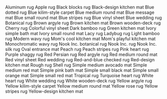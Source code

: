 Aluminum rug
Apple rug
Black blocks rug
Black-design kitchen mat
Blue dotted rug
Blue kilim-style carpet
Blue medium round mat
Blue message mat
Blue small round mat
Blue stripes rug
Blue vinyl sheet
Blue wedding rug
Botanical rug
Brown argyle rug
Brown kitchen mat
Brown wooden-deck rug
Cherry rug
Colorful vinyl sheet
Dark bamboo rug
Green kitchen mat
Ivory simple bath mat
Ivory small round mat
Lacy rug
Ladybug rug
Light bamboo rug
Modern wavy rug
Mom's cool kitchen mat
Mom's playful kitchen mat
Monochromatic wavy rug
Nook Inc. botanical rug
Nook Inc. rug
Nook Inc. silk rug
Oval entrance mat
Peach rug
Peach stripes rug
Pink heart rug
Purple shaggy rug
Red Persian rug
Red argyle rug
Red medium round mat
Red vinyl sheet
Red wedding rug
Red-and-blue checked rug
Red-design kitchen mat
Rough rug
Shell rug
Simple medium avocado mat
Simple medium red mat
Simple pink bath mat
Simple small black mat
Simple small orange mat
Simple small red mat
Tropical rug
Turquoise heart rug
White heart rug
White wedding rug
White wooden-deck rug
Yellow argyle rug
Yellow kilim-style carpet
Yellow medium round mat
Yellow rose rug
Yellow stripes rug
Yellow-design kitchen mat
